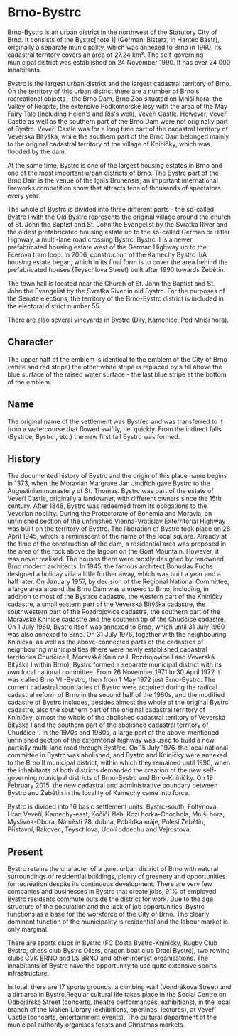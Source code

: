# Brno-Bystrc


Brno-Bystrc is an urban district in the northwest of the Statutory City of Brno. It consists of the Bystrc[note 1] (German: Bisterz, in Hantec Bástr), originally a separate municipality, which was annexed to Brno in 1960. Its cadastral territory covers an area of 27.24 km². The self-governing municipal district was established on 24 November 1990. It has over 24 000 inhabitants.

Bystrc is the largest urban district and the largest cadastral territory of Brno. On the territory of this urban district there are a number of Brno's recreational objects - the Brno Dam, Brno Zoo situated on Mniší hora, the Valley of Respite, the extensive Podkomorské lesy with the area of the May Fairy Tale (including Helen's and Ríš's well), Veveří Castle. However, Veveří Castle as well as the southern part of the Brno Dam were not originally part of Bystrc. Veveří Castle was for a long time part of the cadastral territory of Veverská Bítýška, while the southern part of the Brno Dam belonged mainly to the original cadastral territory of the village of Kníničky, which was flooded by the dam.

At the same time, Bystrc is one of the largest housing estates in Brno and one of the most important urban districts of Brno. The Bystrc part of the Brno Dam is the venue of the Ignis Brunensis, an important international fireworks competition show that attracts tens of thousands of spectators every year.

The whole of Bystrc is divided into three different parts - the so-called Bystrc I with the Old Bystrc represents the original village around the church of St. John the Baptist and St. John the Evangelist by the Svratka River and the oldest prefabricated housing estate up to the so-called German or Hitler Highway, a multi-lane road crossing Bystrc. Bystrc II is a newer prefabricated housing estate west of the German Highway up to the Ečerova tram loop. In 2006, construction of the Kamechy Bystrc II/A housing estate began, which in its final form is to cover the area behind the prefabricated houses (Teyschlova Street) built after 1990 towards Žebětín.

The town hall is located near the Church of St. John the Baptist and St. John the Evangelist by the Svratka River in old Bystrc. For the purposes of the Senate elections, the territory of the Brno-Bystrc district is included in the electoral district number 55.

There are also several vineyards in Bystrc (Díly, Kamenice, Pod Mniší hora).

## Character

The upper half of the emblem is identical to the emblem of the City of Brno (white and red stripe) the other white stripe is replaced by a fill above the blue surface of the raised water surface - the last blue stripe at the bottom of the emblem.

## Name

The original name of the settlement was Bystřec and was transferred to it from a watercourse that flowed swiftly, i.e. quickly. From the indirect falls (Bystrce, Bystrci, etc.) the new first fall Bystrc was formed.

## History
The documented history of Bystrc and the origin of this place name begins in 1373, when the Moravian Margrave Jan Jindřich gave Bystrc to the Augustinian monastery of St. Thomas. Bystrc was part of the estate of Veveří Castle, originally a landowner, with different owners since the 15th century. After 1848, Bystrc was redeemed from its obligations to the Veverian nobility. During the Protectorate of Bohemia and Moravia, an unfinished section of the unfinished Vienna-Vratislav Exterritorial Highway was built on the territory of Bystrc. The liberation of Bystrc took place on 28 April 1945, which is reminiscent of the name of the local square. Already at the time of the construction of the dam, a residential area was proposed in the area of the rock above the lagoon on the Goat Mountain. However, it was never realised. The houses there were mostly designed by renowned Brno modern architects. In 1945, the famous architect Bohuslav Fuchs designed a holiday villa a little further away, which was built a year and a half later. On January 1957, by decision of the Regional National Committee, a large area around the Brno Dam was annexed to Brno, including, in addition to most of the Bystrce cadastre, the western part of the Kníničky cadastre, a small eastern part of the Veverská Bítýška cadastre, the southwestern part of the Rozdrojovice cadastre, the southern part of the Moravské Knínice cadastre and the southern tip of the Chudčice cadastre. On 1 July 1960, Bystrc itself was annexed to Brno, which until 31 July 1960 was also annexed to Brno. On 31 July 1976, together with the neighbouring Knínička, as well as the above-connected parts of the cadastres of neighbouring municipalities (there were newly established cadastral territories Chudčice I, Moravské Knínice I, Rozdrojovice I and Veverská Bítýška I within Brno), Bystrc formed a separate municipal district with its own local national committee. From 26 November 1971 to 30 April 1972 it was called Brno VII-Bystrc, then from 1 May 1972 just Brno-Bystrc. The current cadastral boundaries of Bystrc were acquired during the radical cadastral reform of Brno in the second half of the 1960s, and the modified cadastre of Bystrc includes, besides almost the whole of the original Bystrc cadastre, also the southern part of the original cadastral territory of Kníničky, almost the whole of the abolished cadastral territory of Veverská Bítýška I and the southern part of the abolished cadastral territory of Chudčice I. In the 1970s and 1980s, a large part of the above-mentioned unfinished section of the exterritorial highway was used to build a new partially multi-lane road through Bystřec. On 15 July 1976, the local national committee in Bystrc was abolished, and Bystrc and Kníničky were annexed to the Brno II municipal district, within which they remained until 1990, when the inhabitants of both districts demanded the creation of the new self-governing municipal districts of Brno-Bystrc and Brno-Kníničky. On 19 February 2015, the new cadastral and administrative boundary between Bystrc and Žebětín in the locality of Kamechy came into force.

Bystrc is divided into 16 basic settlement units: Bystrc-south, Foltýnova, Hrad Veveří, Kamechy-east, Kočičí žleb, Kozí horka-Chochola, Mniší hora, Myslivna-Obora, Náměstí 28. dubna, Pohádka máje, Polesí Žebětín, Přístavní, Rakovec, Teyschlova, Údolí oddechu and Vejrostova.

## Present

Bystrc retains the character of a quiet urban district of Brno with natural surroundings of residential buildings, plenty of greenery and opportunities for recreation despite its continuous development. There are very few companies and businesses in Bystrc that create jobs, 91% of employed Bystrc residents commute outside the district for work. Due to the age structure of the population and the lack of job opportunities, Bystrc functions as a base for the workforce of the City of Brno. The clearly dominant function of the municipality is residential and the labour market is only marginal.

There are sports clubs in Bystrc (FC Dosta Bystrc-Kníničky, Rugby Club Bystrc, chess club Bystrc Oilers, dragon boat club Draci Bystrc), two rowing clubs ČVK BRNO and LS BRNO and other interest organisations. The inhabitants of Bystrc have the opportunity to use quite extensive sports infrastructure.

In total, there are 17 sports grounds, a climbing wall (Vondrákova Street) and a dirt area in Bystrc.Regular cultural life takes place in the Social Centre on Odbojářská Street (concerts, theatre performances, exhibitions), in the local branch of the Mahen Library (exhibitions, openings, lectures), at Veveří Castle (concerts, entertainment events). The cultural department of the municipal authority organises feasts and Christmas markets.
